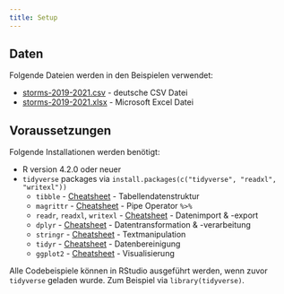 ```yaml
---
title: Setup
---
```



## Daten

Folgende Dateien werden in den Beispielen verwendet:

- [storms-2019-2021.csv](data/storms-2019-2021.csv) - deutsche CSV Datei
- [storms-2019-2021.xlsx](data/storms-2019-2021.xlsx) - Microsoft Excel Datei

## Voraussetzungen

Folgende Installationen werden benötigt:

- R version 4.2.0 oder neuer
- `tidyverse` packages via `install.packages(c("tidyverse", "readxl", "writexl"))`
  - `tibble` - [Cheatsheet](https://raw.githubusercontent.com/rstudio/cheatsheets/master/dataframe-2.1.pdf) - Tabellendatenstruktur
  - `magrittr` - [Cheatsheet](https://raw.githubusercontent.com/rstudio/cheatsheets/master/magrittr.pdf) - Pipe Operator `%>%`
  - `readr`, `readxl`, `writexl` - [Cheatsheet](https://raw.githubusercontent.com/rstudio/cheatsheets/master/data-import.pdf) - Datenimport & -export
  - `dplyr` - [Cheatsheet](https://raw.githubusercontent.com/rstudio/cheatsheets/master/data-transformation.pdf) - Datentransformation & -verarbeitung
  - `stringr` - [Cheatsheet](https://raw.githubusercontent.com/rstudio/cheatsheets/master/strings.pdf) - Textmanipulation
  - `tidyr` - [Cheatsheet](https://raw.githubusercontent.com/rstudio/cheatsheets/master/tidyr.pdf) - Datenbereinigung
  - `ggplot2` - [Cheatsheet](https://raw.githubusercontent.com/rstudio/cheatsheets/master/data-visualization-2.1.pdf) - Visualisierung

Alle Codebeispiele können in RStudio ausgeführt werden, wenn zuvor `tidyverse` geladen wurde.
Zum Beispiel via `library(tidyverse)`.